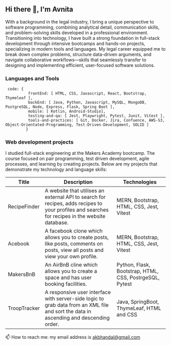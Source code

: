 ## Hi there 👋, I'm Avnita

With a background in the legal industry, I bring a unique perspective to software programming, combining analytical detail, communication skills, and problem-solving skills developed in a professional environment. Transitioning into technology, I have built a strong foundation in full-stack development through intensive bootcamps and hands-on projects, specializing in modern tools and languages. My legal career equipped me to break down complex problems, structure data-driven arguments, and navigate collaborative workflows—skills that seamlessly transfer to designing and implementing efficient, user-focused software solutions.

<!--### What I am currently working on:
What I am currently working on:
-	Health Tracker Project
-	Keeping my skills sharp – reading … and studying ….

-->

### Languages and Tools
```
 code: {
          frontEnd: [ HTML, CSS, Javascript, React, Bootstrap, Thymeleaf ],
          backEnd: [ Java, Python, Javascript, MySQL, MongoDB, PostgreSQL, Node, Express, Flask, Spring Boot ],
          mobile: [ Kotlin, Android-Studio],
          testing-and-qa: [ Jest, Playwright, Pytest, Junit, Vitest ],
          tools-and-practices: [ Git, Docker, Jira, Confuence, AWS-S3, Object-Orientated-Programming, Test-Driven-Development, SOLID ]
         }
```

### Web development projects
I studied full-stack engineering at the Makers Academy bootcamp. The course focused on pair programming, test driven development, agile processes, and learning by creating projects. Below are my projects that demonstrate my technology and language skills:
  
| Title	       | Description	                                                                                                                                      | Technologies                                            |
| ------------ | --------------------------------------------------------------------------------------------------------------------------------------------------|-------------------------------------------------------- |
| RecipeFinder	| A website that utilises an external API to search for recipes, adds recipes to your profiles and searches for recipes in the website database.    | MERN, Bootstrap, HTML, CSS, Jest, Vitest                |
|	Acebook	     | A facebook clone which allows you to create posts, like posts, comments on posts, view all posts and view your own profile.	                      | MERN, Bootstrap, HTML, CSS, Jest, Vitest                |
| MakersBnB	   | An AirBnB cline which allows you to create a space and has user booking facilities.	                                                              | Python, Flask, Bootstrap, HTML, CSS, PostrgeSQL, Pytest |
| TroopTracker |	A responsive user interface with server-side logic to grab data from an XML file and sort the data in ascending and descending order.	            | Java, SpringBoot, ThymeLeaf, HTML and CSS               |

📫 How to reach me: my email address is akbhandal@gmail.com
<!--
**NeetKB/NeetKB** is a ✨ _special_ ✨ repository because its `README.md` (this file) appears on your GitHub profile.

Here are some ideas to get you started:

- 🔭 I’m currently working on ...

- 👯 I’m looking to collaborate on ...
- 🤔 I’m looking for help with ...
- 💬 Ask me about ...
- 📫 How to reach me: ...
- 😄 Pronouns: ...
- ⚡ Fun fact: ...
-->
